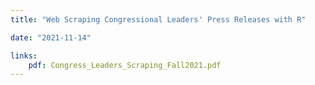 ```yaml
---
title: "Web Scraping Congressional Leaders' Press Releases with R"

date: "2021-11-14"

links:
    pdf: Congress_Leaders_Scraping_Fall2021.pdf
---
```


